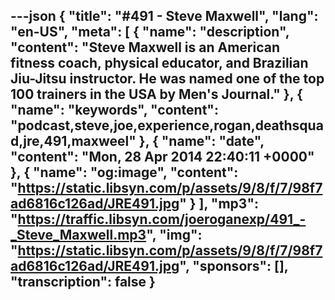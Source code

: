 ---json
{
  "title": "#491 - Steve Maxwell",
  "lang": "en-US",
  "meta": [
    {
      "name": "description",
      "content": "Steve Maxwell is an American fitness coach, physical educator, and Brazilian Jiu-Jitsu instructor. He was named one of the top 100 trainers in the USA by Men's Journal."
    },
    {
      "name": "keywords",
      "content": "podcast,steve,joe,experience,rogan,deathsquad,jre,491,maxweel"
    },
    {
      "name": "date",
      "content": "Mon, 28 Apr 2014 22:40:11 +0000"
    },
    {
      "name": "og:image",
      "content": "https://static.libsyn.com/p/assets/9/8/f/7/98f7ad6816c126ad/JRE491.jpg"
    }
  ],
  "mp3": "https://traffic.libsyn.com/joeroganexp/491_-_Steve_Maxwell.mp3",
  "img": "https://static.libsyn.com/p/assets/9/8/f/7/98f7ad6816c126ad/JRE491.jpg",
  "sponsors": [],
  "transcription": false
}
---
<episode-header />

<timemark seconds="0" />

<transcribe-call-to-action />

<episode-footer />